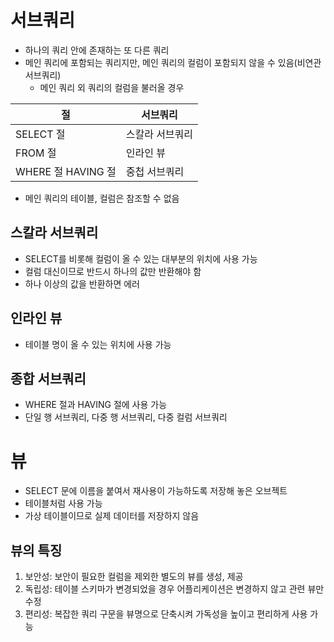 # 서브쿼리

- 하나의 쿼리 안에 존재하는 또 다른 쿼리
- 메인 쿼리에 포함되는 쿼리지만, 메인 쿼리의 컬럼이 포함되지 않을 수 있음(비연관 서브쿼리)
  - 메인 쿼리 외 쿼리의 컬럼을 불러올 경우

| 절                 | 서브쿼리        |
| ------------------ | --------------- |
| SELECT 절          | 스칼라 서브쿼리 |
| FROM 절            | 인라인 뷰       |
| WHERE 절 HAVING 절 | 중첩 서브쿼리   |

- 메인 쿼리의 테이블, 컬럼은 참조할 수 없음



## 스칼라 서브쿼리

- SELECT를 비롯해 컬럼이 올 수 있는 대부분의 위치에 사용 가능
- 컬럼 대신이므로 반드시 하나의 값만 반환해야 함
- 하나 이상의 값을 반환하면 에러



## 인라인 뷰

- 테이블 명이 올 수 있는 위치에 사용 가능



## 종합 서브쿼리

- WHERE 절과 HAVING 절에 사용 가능
- 단일 행 서브쿼리, 다중 행 서브쿼리, 다중 컬럼 서브쿼리



# 뷰

- SELECT 문에 이름을 붙여서 재사용이 가능하도록 저장해 놓은 오브젝트
- 테이블처럼 사용 가능
- 가상 테이블이므로 실제 데이터를 저장하지 않음

## 뷰의 특징

1. 보안성: 보안이 필요한 컬럼을 제외한 별도의 뷰를 생성, 제공
2. 독립성: 테이블 스키마가 변경되었을 경우 어플리케이션은 변경하지 않고 관련 뷰만 수정
3. 편리성: 복잡한 쿼리 구문을 뷰명으로 단축시켜 가독성을 높이고 편리하게 사용 가능